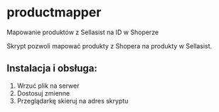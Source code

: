 # productmapper
Mapowanie produktów z Sellasist na ID w Shoperze

Skrypt pozwoli mapować produkty z Shopera na produkty w Sellasist. 

## Instalacja i obsługa:

1. Wrzuć plik na serwer
2. Dostosuj zmienne
3. Przeglądarkę skieruj na adres skryptu
